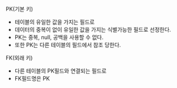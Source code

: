 PK(기본 키)
- 테이블의 유일한 값을 가지는 필드로
- 데이터의 중복이 없이 유일한 값을 가지는 식별가능한 필드로 선정한다.
- PK는 중복, null, 공백을 사용할 수 없다.
- 또한 PK는 다른 테이블의 필드에서 참조 당한다.

FK(외래 키)
- 다른 테이블의 PK필드와 연결되는 필드로
- FK필드명은 PK